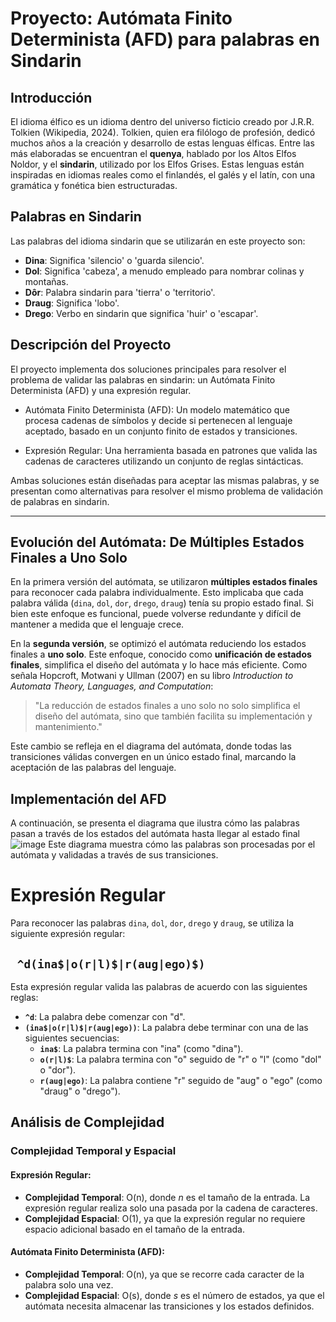 # Proyecto: Autómata Finito Determinista (AFD) para palabras en Sindarin

## Introducción

El idioma élfico es un idioma dentro del universo ficticio creado por J.R.R. Tolkien (Wikipedia, 2024). Tolkien, quien era filólogo de profesión, dedicó muchos años a la creación y desarrollo de estas lenguas élficas. Entre las más elaboradas se encuentran el **quenya**, hablado por los Altos Elfos Noldor, y el **sindarin**, utilizado por los Elfos Grises. Estas lenguas están inspiradas en idiomas reales como el finlandés, el galés y el latín, con una gramática y fonética bien estructuradas.

## Palabras en Sindarin

Las palabras del idioma sindarin que se utilizarán en este proyecto son:

- **Dina**: Significa 'silencio' o 'guarda silencio'.
- **Dol**: Significa 'cabeza', a menudo empleado para nombrar colinas y montañas.
- **Dôr**: Palabra sindarin para 'tierra' o 'territorio'.
- **Draug**: Significa 'lobo'.
- **Drego**: Verbo en sindarin que significa 'huir' o 'escapar'.

## Descripción del Proyecto

El proyecto implementa dos soluciones principales para resolver el problema de validar las palabras en sindarin: un Autómata Finito Determinista (AFD) y una expresión regular.

- Autómata Finito Determinista (AFD): Un modelo matemático que procesa cadenas de símbolos y decide si pertenecen al lenguaje aceptado, basado en un conjunto finito de estados y transiciones.

- Expresión Regular: Una herramienta basada en patrones que valida las cadenas de caracteres utilizando un conjunto de reglas sintácticas.

Ambas soluciones están diseñadas para aceptar las mismas palabras, y se presentan como alternativas para resolver el mismo problema de validación de palabras en sindarin.

---

## Evolución del Autómata: De Múltiples Estados Finales a Uno Solo

En la primera versión del autómata, se utilizaron **múltiples estados finales** para reconocer cada palabra individualmente. Esto implicaba que cada palabra válida (`dina`, `dol`, `dor`, `drego`, `draug`) tenía su propio estado final. Si bien este enfoque es funcional, puede volverse redundante y difícil de mantener a medida que el lenguaje crece.

En la **segunda versión**, se optimizó el autómata reduciendo los estados finales a **uno solo**. Este enfoque, conocido como **unificación de estados finales**, simplifica el diseño del autómata y lo hace más eficiente. Como señala Hopcroft, Motwani y Ullman (2007) en su libro *Introduction to Automata Theory, Languages, and Computation*:

> "La reducción de estados finales a uno solo no solo simplifica el diseño del autómata, sino que también facilita su implementación y mantenimiento."

Este cambio se refleja en el diagrama del autómata, donde todas las transiciones válidas convergen en un único estado final, marcando la aceptación de las palabras del lenguaje.



## Implementación del AFD
A continuación, se presenta el diagrama que ilustra cómo las palabras pasan a través de los estados del autómata hasta llegar al estado final
![image](https://github.com/user-attachments/assets/fd4878a4-bce7-4d2f-972d-7279ef9dc359)
Este diagrama muestra cómo las palabras son procesadas por el autómata y validadas a través de sus transiciones.


# Expresión Regular

Para reconocer las palabras `dina`, `dol`, `dor`, `drego` y `draug`, se utiliza la siguiente expresión regular:

## ``` ^d(ina$|o(r|l)$|r(aug|ego)$)```

Esta expresión regular valida las palabras de acuerdo con las siguientes reglas:

- **`^d`**: La palabra debe comenzar con "d".
- **`(ina$|o(r|l)$|r(aug|ego))`**: La palabra debe terminar con una de las siguientes secuencias:
  - **`ina$`**: La palabra termina con "ina" (como "dina").
  - **`o(r|l)$`**: La palabra termina con "o" seguido de "r" o "l" (como "dol" o "dor").
  - **`r(aug|ego)`**: La palabra contiene "r" seguido de "aug" o "ego" (como "draug" o "drego").

## Análisis de Complejidad

### Complejidad Temporal y Espacial

#### Expresión Regular:

- **Complejidad Temporal**: O(n), donde *n* es el tamaño de la entrada. La expresión regular realiza solo una pasada por la cadena de caracteres.
- **Complejidad Espacial**: O(1), ya que la expresión regular no requiere espacio adicional basado en el tamaño de la entrada.

#### Autómata Finito Determinista (AFD):

- **Complejidad Temporal**: O(n), ya que se recorre cada caracter de la palabra solo una vez.
- **Complejidad Espacial**: O(s), donde *s* es el número de estados, ya que el autómata necesita almacenar las transiciones y los estados definidos.

